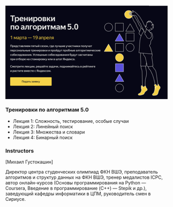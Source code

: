<p align="center"> 
    <img align="center"  src="pictures/Banner.png" />
</p> 

### Тренировки по алгоритмам 5.0
* Лекция 1: Сложность, тестирование, особые случаи
* Лекция 2: Линейный поиск
* Лекция 3: Множества и словари
* Лекция 4: Бинарный поиск

### Instructors
[Михаил Густокашин]

Директор центра студенческих олимпиад ФКН ВШЭ, преподаватель алгоритмов и структур данных на ФКН ВШЭ, тренер медалистов ICPC, автор онлайн-курсов (Основы программирования на Python — Coursera, Введение в программирование (C++) — Stepik и др.), заведующий кафедры информатики в ЦПМ, руководитель смен в Сириусе.

